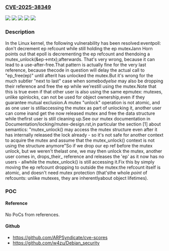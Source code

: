 ### [CVE-2025-38349](https://cve.mitre.org/cgi-bin/cvename.cgi?name=CVE-2025-38349)
![](https://img.shields.io/static/v1?label=Product&message=Linux&color=blue)
![](https://img.shields.io/static/v1?label=Version&message=&color=brightgreen)
![](https://img.shields.io/static/v1?label=Version&message=58c9b016e12855286370dfb704c08498edbc857a%20&color=brightgreen)
![](https://img.shields.io/static/v1?label=Version&message=6.4%20&color=brightgreen)
![](https://img.shields.io/static/v1?label=Vulnerability&message=n%2Fa&color=blue)

### Description

In the Linux kernel, the following vulnerability has been resolved:eventpoll: don't decrement ep refcount while still holding the ep mutexJann Horn points out that epoll is decrementing the ep refcount and thendoing a    mutex_unlock(&ep->mtx);afterwards. That's very wrong, because it can lead to a use-after-free.That pattern is actually fine for the very last reference, because thecode in question will delay the actual call to "ep_free(ep)" until afterit has unlocked the mutex.But it's wrong for the much subtler "next to last" case when somebody*else* may also be dropping their reference and free the ep while we'restill using the mutex.Note that this is true even if that other user is also using the same epmutex: mutexes, unlike spinlocks, can not be used for object ownership,even if they guarantee mutual exclusion.A mutex "unlock" operation is not atomic, and as one user is stillaccessing the mutex as part of unlocking it, another user can come inand get the now released mutex and free the data structure while thefirst user is still cleaning up.See our mutex documentation in Documentation/locking/mutex-design.rst,in particular the section [1] about semantics:	"mutex_unlock() may access the mutex structure even after it has	 internally released the lock already - so it's not safe for	 another context to acquire the mutex and assume that the	 mutex_unlock() context is not using the structure anymore"So if we drop our ep ref before the mutex unlock, but we weren't thelast one, we may then unlock the mutex, another user comes in, drops_their_ reference and releases the 'ep' as it now has no users - allwhile the mutex_unlock() is still accessing it.Fix this by simply moving the ep refcount dropping to outside the mutex:the refcount itself is atomic, and doesn't need mutex protection (that'sthe whole _point_ of refcounts: unlike mutexes, they are inherentlyabout object lifetimes).

### POC

#### Reference
No PoCs from references.

#### Github
- https://github.com/ARPSyndicate/cve-scores
- https://github.com/w4zu/Debian_security

